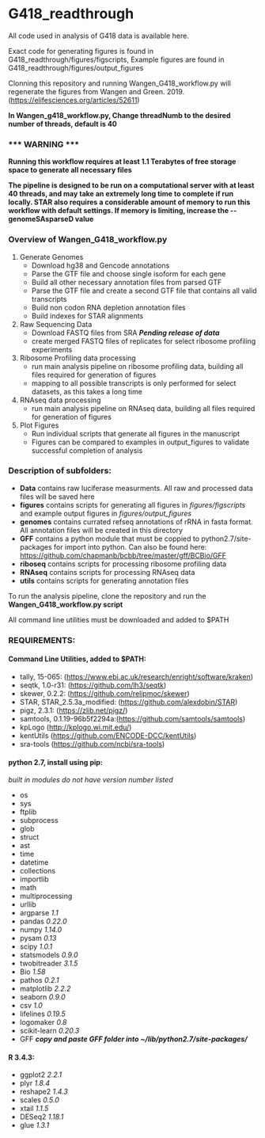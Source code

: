 # G418_readthrough
All code used in analysis of G418 data is available here.

Exact code for generating figures is found in G418_readthrough/figures/figscripts, 
Example figures are found in G418_readthrough/figures/output_figures

Clonning this repository and running Wangen_G418_workflow.py will regenerate the figures from Wangen and Green. 2019. (https://elifesciences.org/articles/52611)

**In Wangen_g418_workflow.py, Change threadNumb to the desired number of threads, default is 40**


### *** WARNING ***
**Running this workflow requires at least 1.1 Terabytes of free storage space to generate all necessary files**

**The pipeline is designed to be run on a computational server with at least 40 threads, and may take an extremely long time to complete if run locally. STAR also requires a considerable amount of memory to run this workflow with default settings. If memory is limiting, increase the --genomeSAsparseD value**

### Overview of Wangen_G418_workflow.py
1. Generate Genomes
   - Download hg38 and Gencode annotations
   - Parse the GTF file and choose single isoform for each gene
   - Build all other necessary annotation files from parsed GTF
   - Parse the GTF file and create a second GTF file that contains all valid transcripts
   - Build non codon RNA depletion annotation files
   - Build indexes for STAR alignments
2. Raw Sequencing Data
   - Download FASTQ files from SRA ***Pending release of data***
   - create merged FASTQ files of replicates for select ribosome profiling experiments
3. Ribosome Profiling data processing
   - run main analysis pipeline on ribosome profiling data, building all files required for generation of figures
   - mapping to all possible transcripts is only performed for select datasets, as this takes a long time
4. RNAseq data processing
   - run main analysis pipeline on RNAseq data, building all files required for generation of figures
5. Plot Figures
   - Run individual scripts that generate all figures in the manuscript
   - Figures can be compared to examples in output_figures to validate successful completion of analysis



### Description of subfolders: 
- **Data** contains raw luciferase measurments. All raw and processed data files will be saved here
- **figures** contains scripts for generating all figures in *figures/figscripts* and example output figures in *figures/output_figures*
- **genomes** contains currated refseq annotations of rRNA in fasta format. All annotation files will be created in this directory
- **GFF** contains a python module that must be coppied to python2.7/site-packages for import into python. Can also be found here: https://github.com/chapmanb/bcbb/tree/master/gff/BCBio/GFF
- **riboseq** contains scripts for processing ribosome profiling data
- **RNAseq** contains scripts for processing RNAseq data
- **utils** contains scripts for generating annotation files


To run the analysis pipeline, clone the repository and run the **Wangen_G418_workflow.py script**

All command line utilities must be downloaded and added to $PATH


### REQUIREMENTS:
#### Command Line Utilities, added to $PATH:
- tally, 15-065: (https://www.ebi.ac.uk/research/enright/software/kraken) 
- seqtk, 1.0-r31: (https://github.com/lh3/seqtk)
- skewer, 0.2.2: (https://github.com/relipmoc/skewer)
- STAR, STAR_2.5.3a_modified: (https://github.com/alexdobin/STAR)
- pigz, 2.3.1: (https://zlib.net/pigz/)
- samtools, 0.1.19-96b5f2294a:(https://github.com/samtools/samtools)
- kpLogo (http://kplogo.wi.mit.edu/)
- kentUtils (https://github.com/ENCODE-DCC/kentUtils)
- sra-tools (https://github.com/ncbi/sra-tools)


#### python 2.7, install using pip:

*built in modules do not have version number listed*
- os 
- sys 
- ftplib
- subprocess
- glob 
- struct 
- ast 
- time 
- datetime 
- collections 
- importlib
- math 
- multiprocessing 
- urllib
- argparse *1.1*
- pandas *0.22.0*
- numpy *1.14.0*
- pysam *0.13*
- scipy *1.0.1*
- statsmodels *0.9.0*
- twobitreader *3.1.5*
- Bio *1.58*
- pathos *0.2.1*
- matplotlib *2.2.2*
- seaborn *0.9.0*
- csv *1.0*
- lifelines *0.19.5*
- logomaker *0.8*
- scikit-learn *0.20.3*
- GFF ***copy and paste GFF folder into ~/lib/python2.7/site-packages/***


#### R 3.4.3:
- ggplot2 *2.2.1*
- plyr *1.8.4*
- reshape2 *1.4.3*
- scales *0.5.0*
- xtail *1.1.5*
- DESeq2 *1.18.1*
- glue *1.3.1*



